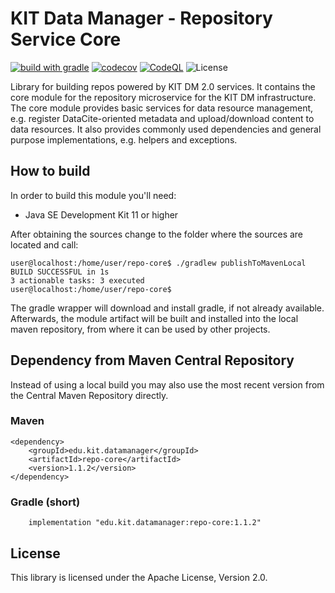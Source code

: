 # KIT Data Manager - Repository Service Core

[![build with gradle](https://github.com/kit-data-manager/repo-core/actions/workflows/gradle.yml/badge.svg)](https://github.com/kit-data-manager/repo-core/actions/workflows/gradle.yml)
[![codecov](https://codecov.io/gh/kit-data-manager/repo-core/branch/master/graph/badge.svg)](https://codecov.io/gh/kit-data-manager/repo-core)
[![CodeQL](https://github.com/kit-data-manager/repo-core/actions/workflows/codeql-analysis.yml/badge.svg)](https://github.com/kit-data-manager/repo-core/actions/workflows/codeql-analysis.yml)
![License](https://img.shields.io/github/license/kit-data-manager/repo-core.svg)

Library for building repos powered by KIT DM 2.0 services. It contains the core module 
for the repository microservice for the KIT DM infrastructure. The core module provides
basic services for data resource management, e.g. register DataCite-oriented metadata 
and upload/download content to data resources. It also provides commonly used dependencies 
and general purpose implementations, e.g. helpers and exceptions.

## How to build

In order to build this module you'll need:

* Java SE Development Kit 11 or higher

After obtaining the sources change to the folder where the sources are located and call:

```
user@localhost:/home/user/repo-core$ ./gradlew publishToMavenLocal
BUILD SUCCESSFUL in 1s
3 actionable tasks: 3 executed
user@localhost:/home/user/repo-core$
```

The gradle wrapper will download and install gradle, if not already available. Afterwards, the module artifact
will be built and installed into the local maven repository, from where it can be used by other projects.

## Dependency from Maven Central Repository

Instead of using a local build you may also use the most recent version from the Central Maven Repository directly. 

### Maven

~~~~
<dependency>
    <groupId>edu.kit.datamanager</groupId>
    <artifactId>repo-core</artifactId>
    <version>1.1.2</version>
</dependency>
~~~~

### Gradle (short)

~~~~
    implementation "edu.kit.datamanager:repo-core:1.1.2"
~~~~

## License

This library is licensed under the Apache License, Version 2.0.
